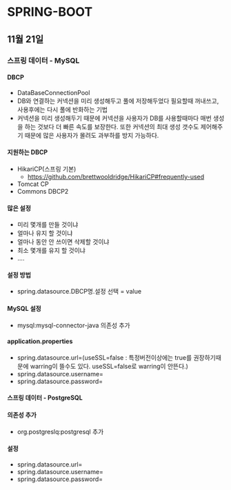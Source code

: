 # SPRING-BOOT

## 11월 21일

### 스프링 데이터 - MySQL

#### DBCP
* DataBaseConnectionPool
* DB와 연결하는 커넥션을 미리 생성해두고 풀에 저장해두었다 필요할때 꺼내쓰고, 사용후에는 다시 풀에 반화하는 기법
* 커넥션을 미리 생성해두기 때문에 커넥션을 사용자가 DB를 사용할때마다 매번 생성을 하는 것보다 더 빠른 속도를 보장한다. 또한 커넥션의 최대 생성 갯수도 제어해주기 때문에 많은 사용자가 몰려도 과부하를 방지 가능하다.

#### 지원하는 DBCP
* HikariCP(스프링 기본)
  * https://github.com/brettwooldridge/HikariCP#frequently-used
* Tomcat CP
* Commons DBCP2

#### 많은 설정
* 미리 몇개를 만들 것이냐
* 얼마나 유지 할 것이냐
* 얼마나 동안 안 쓰이면 삭제할 것이냐
* 최소 몇개를 유지 할 것이냐
* ....

#### 설정 방법
* spring.datasource.DBCP명.설정 선택 = value

#### MySQL 설정
* mysql:mysql-connector-java 의존성 추가

#### application.properties
* spring.datasource.url=(useSSL=false : 특정버전이상에는 true를 권장하기때문에 warring이 뜰수도 있다. useSSL=false로 warring이 안뜬다.)
* spring.datasource.username=
* spring.datasource.password=

#### 스프링 데이터 - PostgreSQL

#### 의존성 추가
* org.postgreslq:postgresql 추가

#### 설정
* spring.datasource.url=
* spring.datasource.username=
* spring.datasource.password=




